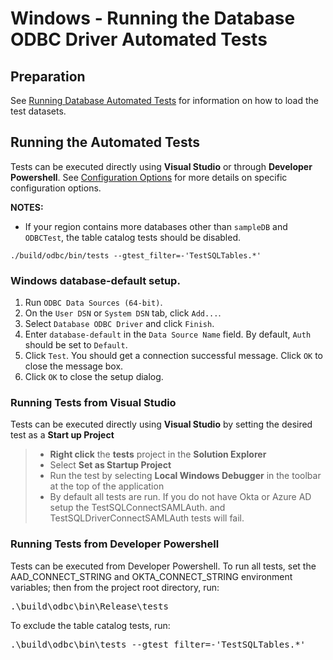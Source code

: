 # Windows - Running the Database ODBC Driver Automated Tests

## Preparation

See [Running Database Automated Tests](./run_tests.md) for information on how to load the test datasets.

## Running the Automated Tests

Tests can be executed directly using **Visual Studio** or through **Developer Powershell**. See [Configuration Options](../user/configuration_options.md) for more details on specific configuration options.

**NOTES:**

* If your region contains more databases other than `sampleDB` and `ODBCTest`, the table catalog tests should be disabled.
```
./build/odbc/bin/tests --gtest_filter=-'TestSQLTables.*'
```

### Windows database-default setup.
1. Run `ODBC Data Sources (64-bit)`.
2. On the `User DSN` or `System DSN` tab, click `Add...`.
3. Select `Database ODBC Driver` and click `Finish`.
4. Enter `database-default` in the `Data Source Name` field. By default, `Auth` should be set to `Default`.
5. Click `Test`. You should get a connection successful message. Click `OK` to close the message box.
6. Click `OK` to close the setup dialog.


### Running Tests from Visual Studio

Tests can be executed directly using **Visual Studio** by setting the desired test as a **Start up Project**

>* **Right click** the **tests** project in the **Solution Explorer**
>* Select **Set as Startup Project**
>* Run the test by selecting **Local Windows Debugger** in the toolbar at the top of the application
>* By default all tests are run. If you do not have Okta or Azure AD setup the TestSQLConnectSAMLAuth. and TestSQLDriverConnectSAMLAuth tests will fail.

### Running Tests from Developer Powershell

Tests can be executed from Developer Powershell. To run all tests, set the AAD_CONNECT_STRING and OKTA_CONNECT_STRING environment variables; then from the project root directory, run:

<pre>
.\build\odbc\bin\Release\tests
</pre>

To exclude the table catalog tests, run:

<pre>
.\build\odbc\bin\tests --gtest_filter=-'TestSQLTables.*'
</pre>
